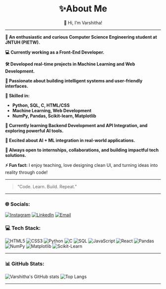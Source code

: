 <h1 align="center"> ✨About Me</h1>
<p align="center">👋 Hi, I’m Varshitha!</p>

---
**🌟 An enthusiastic and curious Computer Science Engineering student at JNTUH (PIETW).**

**💻 Currently working as a Front-End Developer.**

**🛠️ Developed real-time projects in Machine Learning and Web Development.**

**🚀 Passionate about building intelligent systems and user-friendly interfaces.**

**🧠 Skilled in:**  
- **Python, SQL, C, HTML/CSS**  
- **Machine Learning, Web Development**  
- **NumPy, Pandas, Scikit-learn, Matplotlib**

**🔧 Currently learning Backend Development and API Integration, and exploring powerful AI tools.**

**🤖 Excited about AI + ML integration in real-world applications.**

**🎯 Always open to internships, collaborations, and building impactful tech solutions.**


**⚡ Fun fact:** I enjoy teaching, love designing clean UI, and turning ideas into reality through code!

---

> “Code. Learn. Build. Repeat.”

---

### 🌐 Socials:
[![Instagram](https://img.shields.io/badge/Instagram-E4405F?style=for-the-badge&logo=instagram&logoColor=white)](https://www.instagram.com/varshaaa_.24)
[![LinkedIn](https://img.shields.io/badge/LinkedIn-blue?style=for-the-badge&logo=linkedin&logoColor=white)](https://www.linkedin.com/in/varshitha-kagithala-829499255)
[![Email](https://img.shields.io/badge/Email-red?style=for-the-badge&logo=gmail&logoColor=white)](mailto:varshithakagithala@gmail.com)

### 💻 Tech Stack:

![HTML5](https://img.shields.io/badge/HTML5-E34F26?style=for-the-badge&logo=html5&logoColor=white)
![CSS3](https://img.shields.io/badge/CSS3-1572B6?style=for-the-badge&logo=css3&logoColor=white)
![Python](https://img.shields.io/badge/Python-3776AB?style=for-the-badge&logo=python&logoColor=white)
![C](https://img.shields.io/badge/C-00599C?style=for-the-badge&logo=c&logoColor=white)
![SQL](https://img.shields.io/badge/SQL-4479A1?style=for-the-badge&logo=mysql&logoColor=white)
![JavaScript](https://img.shields.io/badge/JavaScript-F7DF1E?style=for-the-badge&logo=javascript&logoColor=black)
![React](https://img.shields.io/badge/React-20232A?style=for-the-badge&logo=react&logoColor=61DAFB)
![Pandas](https://img.shields.io/badge/Pandas-150458?style=for-the-badge&logo=pandas&logoColor=white)
![NumPy](https://img.shields.io/badge/Numpy-013243?style=for-the-badge&logo=numpy&logoColor=white)
![Matplotlib](https://img.shields.io/badge/Matplotlib-3776AB?style=for-the-badge&logo=matplotlib&logoColor=white)
![Scikit-Learn](https://img.shields.io/badge/Scikit--Learn-F7931E?style=for-the-badge&logo=scikit-learn&logoColor=white)

---

### 📊 GitHub Stats:

![Varshitha's GitHub stats](https://github-readme-stats.vercel.app/api?username=varshitha246&show_icons=true&theme=radical)
![Top Langs](https://github-readme-stats.vercel.app/api/top-langs/?username=varshitha246&layout=compact&theme=radical)

---

